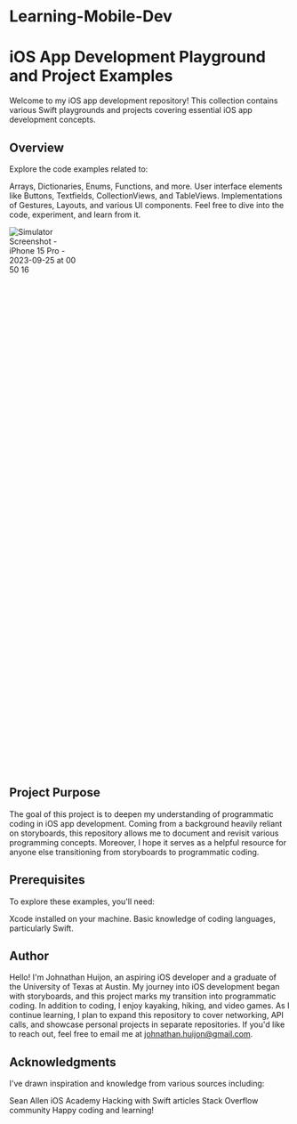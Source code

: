 # Learning-Mobile-Dev
# iOS App Development Playground and Project Examples

Welcome to my iOS app development repository! This collection contains various Swift playgrounds and projects covering essential iOS app development concepts.

## Overview

Explore the code examples related to:

Arrays, Dictionaries, Enums, Functions, and more.
User interface elements like Buttons, Textfields, CollectionViews, and TableViews.
Implementations of Gestures, Layouts, and various UI components.
Feel free to dive into the code, experiment, and learn from it.
<div style="width: 25%; height: 25%">
  
  ![Simulator Screenshot - iPhone 15 Pro - 2023-09-25 at 00 50 16](https://github.com/JohnyJocose/Learning-Mobile-Dev/assets/137121970/cdcb327f-411b-4af6-a8b0-6acef4fbe7ca)
  
</div>



## Project Purpose

The goal of this project is to deepen my understanding of programmatic coding in iOS app development. Coming from a background heavily reliant on storyboards, this repository allows me to document and revisit various programming concepts. Moreover, I hope it serves as a helpful resource for anyone else transitioning from storyboards to programmatic coding.

## Prerequisites

To explore these examples, you'll need:

Xcode installed on your machine.
Basic knowledge of coding languages, particularly Swift.
## Author

Hello! I'm Johnathan Huijon, an aspiring iOS developer and a graduate of the University of Texas at Austin. My journey into iOS development began with storyboards, and this project marks my transition into programmatic coding. In addition to coding, I enjoy kayaking, hiking, and video games. As I continue learning, I plan to expand this repository to cover networking, API calls, and showcase personal projects in separate repositories. If you'd like to reach out, feel free to email me at johnathan.huijon@gmail.com.

## Acknowledgments

I've drawn inspiration and knowledge from various sources including:

Sean Allen
iOS Academy
Hacking with Swift articles
Stack Overflow community
Happy coding and learning!
